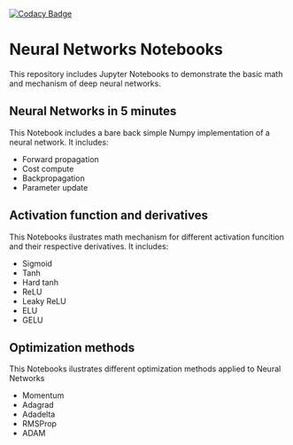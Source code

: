 [![Codacy Badge](https://app.codacy.com/project/badge/Grade/d47e08430406414b9377f26503aa979b)](https://www.codacy.com/gh/MaxSob/NeuralNetworks_In_5_minutes/dashboard?utm_source=github.com&amp;utm_medium=referral&amp;utm_content=MaxSob/NeuralNetworks_In_5_minutes&amp;utm_campaign=Badge_Grade)
# Neural Networks Notebooks
This repository includes Jupyter Notebooks to demonstrate the basic math and mechanism of deep neural networks.

## Neural Networks in 5 minutes
This Notebook includes a bare back simple Numpy implementation of a neural network. It includes:
*   Forward propagation
*   Cost compute
*   Backpropagation
*   Parameter update

## Activation function and derivatives
This Notebooks ilustrates math mechanism for different activation funcition and their respective derivatives. It includes:
*   Sigmoid
*   Tanh
*   Hard tanh
*   ReLU
*   Leaky ReLU
*   ELU
*   GELU
## Optimization methods
This Notebooks ilustrates different optimization methods applied to Neural Networks
* Momentum
* Adagrad
* Adadelta
* RMSProp
* ADAM
